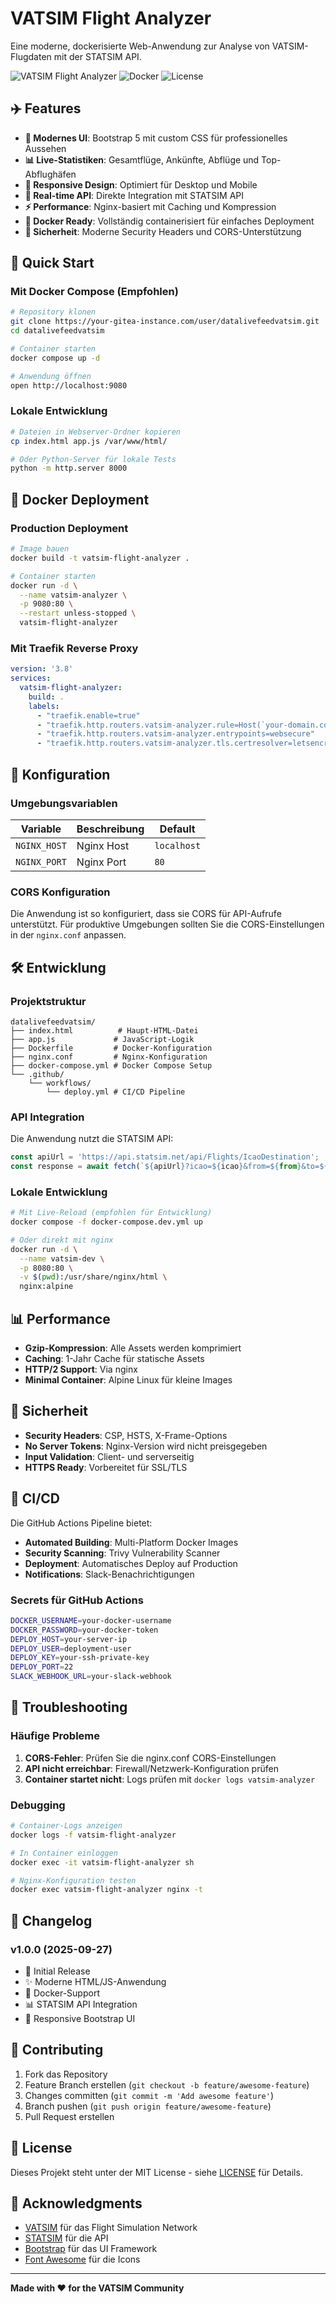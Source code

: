 # VATSIM Flight Analyzer

Eine moderne, dockerisierte Web-Anwendung zur Analyse von VATSIM-Flugdaten mit der STATSIM API.

![VATSIM Flight Analyzer](https://img.shields.io/badge/VATSIM-Flight%20Analyzer-blue)
![Docker](https://img.shields.io/badge/Docker-Enabled-blue)
![License](https://img.shields.io/badge/License-MIT-green)

## ✈️ Features

- **🎨 Modernes UI**: Bootstrap 5 mit custom CSS für professionelles Aussehen
- **📊 Live-Statistiken**: Gesamtflüge, Ankünfte, Abflüge und Top-Abflughäfen
- **📱 Responsive Design**: Optimiert für Desktop und Mobile
- **🔄 Real-time API**: Direkte Integration mit STATSIM API
- **⚡ Performance**: Nginx-basiert mit Caching und Kompression
- **🐳 Docker Ready**: Vollständig containerisiert für einfaches Deployment
- **🔐 Sicherheit**: Moderne Security Headers und CORS-Unterstützung

## 🚀 Quick Start

### Mit Docker Compose (Empfohlen)

```bash
# Repository klonen
git clone https://your-gitea-instance.com/user/datalivefeedvatsim.git
cd datalivefeedvatsim

# Container starten
docker compose up -d

# Anwendung öffnen
open http://localhost:9080
```

### Lokale Entwicklung

```bash
# Dateien in Webserver-Ordner kopieren
cp index.html app.js /var/www/html/

# Oder Python-Server für lokale Tests
python -m http.server 8000
```

## 🐳 Docker Deployment

### Production Deployment

```bash
# Image bauen
docker build -t vatsim-flight-analyzer .

# Container starten
docker run -d \
  --name vatsim-analyzer \
  -p 9080:80 \
  --restart unless-stopped \
  vatsim-flight-analyzer
```

### Mit Traefik Reverse Proxy

```yaml
version: '3.8'
services:
  vatsim-flight-analyzer:
    build: .
    labels:
      - "traefik.enable=true"
      - "traefik.http.routers.vatsim-analyzer.rule=Host(`your-domain.com`)"
      - "traefik.http.routers.vatsim-analyzer.entrypoints=websecure"
      - "traefik.http.routers.vatsim-analyzer.tls.certresolver=letsencrypt"
```

## 🔧 Konfiguration

### Umgebungsvariablen

| Variable | Beschreibung | Default |
|----------|-------------|---------|
| `NGINX_HOST` | Nginx Host | `localhost` |
| `NGINX_PORT` | Nginx Port | `80` |

### CORS Konfiguration

Die Anwendung ist so konfiguriert, dass sie CORS für API-Aufrufe unterstützt. Für produktive Umgebungen sollten Sie die CORS-Einstellungen in der `nginx.conf` anpassen.

## 🛠️ Entwicklung

### Projektstruktur

```
datalivefeedvatsim/
├── index.html          # Haupt-HTML-Datei
├── app.js             # JavaScript-Logik
├── Dockerfile         # Docker-Konfiguration
├── nginx.conf         # Nginx-Konfiguration
├── docker-compose.yml # Docker Compose Setup
└── .github/
    └── workflows/
        └── deploy.yml # CI/CD Pipeline
```

### API Integration

Die Anwendung nutzt die STATSIM API:

```javascript
const apiUrl = 'https://api.statsim.net/api/Flights/IcaoDestination';
const response = await fetch(`${apiUrl}?icao=${icao}&from=${from}&to=${to}`);
```

### Lokale Entwicklung

```bash
# Mit Live-Reload (empfohlen für Entwicklung)
docker compose -f docker-compose.dev.yml up

# Oder direkt mit nginx
docker run -d \
  --name vatsim-dev \
  -p 8080:80 \
  -v $(pwd):/usr/share/nginx/html \
  nginx:alpine
```

## 📊 Performance

- **Gzip-Kompression**: Alle Assets werden komprimiert
- **Caching**: 1-Jahr Cache für statische Assets
- **HTTP/2 Support**: Via nginx
- **Minimal Container**: Alpine Linux für kleine Images

## 🔐 Sicherheit

- **Security Headers**: CSP, HSTS, X-Frame-Options
- **No Server Tokens**: Nginx-Version wird nicht preisgegeben
- **Input Validation**: Client- und serverseitig
- **HTTPS Ready**: Vorbereitet für SSL/TLS

## 🚦 CI/CD

Die GitHub Actions Pipeline bietet:

- **Automated Building**: Multi-Platform Docker Images
- **Security Scanning**: Trivy Vulnerability Scanner
- **Deployment**: Automatisches Deploy auf Production
- **Notifications**: Slack-Benachrichtigungen

### Secrets für GitHub Actions

```bash
DOCKER_USERNAME=your-docker-username
DOCKER_PASSWORD=your-docker-token
DEPLOY_HOST=your-server-ip
DEPLOY_USER=deployment-user
DEPLOY_KEY=your-ssh-private-key
DEPLOY_PORT=22
SLACK_WEBHOOK_URL=your-slack-webhook
```

## 🐛 Troubleshooting

### Häufige Probleme

1. **CORS-Fehler**: Prüfen Sie die nginx.conf CORS-Einstellungen
2. **API nicht erreichbar**: Firewall/Netzwerk-Konfiguration prüfen
3. **Container startet nicht**: Logs prüfen mit `docker logs vatsim-analyzer`

### Debugging

```bash
# Container-Logs anzeigen
docker logs -f vatsim-flight-analyzer

# In Container einloggen
docker exec -it vatsim-flight-analyzer sh

# Nginx-Konfiguration testen
docker exec vatsim-flight-analyzer nginx -t
```

## 📝 Changelog

### v1.0.0 (2025-09-27)
- 🎉 Initial Release
- ✨ Moderne HTML/JS-Anwendung
- 🐳 Docker-Support
- 📊 STATSIM API Integration
- 🎨 Responsive Bootstrap UI

## 🤝 Contributing

1. Fork das Repository
2. Feature Branch erstellen (`git checkout -b feature/awesome-feature`)
3. Changes committen (`git commit -m 'Add awesome feature'`)
4. Branch pushen (`git push origin feature/awesome-feature`)
5. Pull Request erstellen

## 📄 License

Dieses Projekt steht unter der MIT License - siehe [LICENSE](LICENSE) für Details.

## 🙏 Acknowledgments

- [VATSIM](https://vatsim.net/) für das Flight Simulation Network
- [STATSIM](https://api.statsim.net/) für die API
- [Bootstrap](https://getbootstrap.com/) für das UI Framework
- [Font Awesome](https://fontawesome.com/) für die Icons

---

**Made with ❤️ for the VATSIM Community**